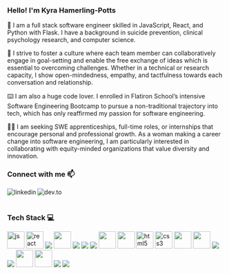 ### Hello! I'm Kyra Hamerling-Potts

:handshake: I am a full stack software engineer skilled in JavaScript, React, and Python with Flask. I have a background in suicide prevention, clinical psychology research, and computer science. 

:dancers: I strive to foster a culture where each team member can collaboratively engage in goal-setting and enable the free exchange of ideas which is essential to overcoming challenges. Whether in a technical or research capacity, I show open-mindedness, empathy, and tactfulness towards each conversation and relationship. 

:keyboard: I am also a huge code lover. I enrolled in Flatiron School’s intensive Software Engineering Bootcamp to pursue a non-traditional trajectory into tech, which has only reaffirmed my passion for software engineering. 

:woman_technologist: I am seeking SWE apprenticeships, full-time roles, or internships that encourage personal and professional growth. As a woman making a career change into software engineering, I am particularly interested in collaborating with equity-minded organizations that value diversity and innovation.

### Connect with me :mailbox:
[<img align="left" alt="linkedin" src="https://img.shields.io/badge/LinkedIn-0077B5?style=for-the-badge&logo=linkedin&logoColor=white" />](https://www.linkedin.com/in/kyra-hamerling-potts/)
[<img align="left" alt="dev.to" src="https://img.shields.io/badge/dev.to-0A0A0A?style=for-the-badge&logo=devdotto&logoColor=white" />](https://dev.to/khamerling-potts)

<br />
 &emsp;

### Tech Stack :computer:
<p align="left">
  <img src="https://icongr.am/devicon/javascript-plain.svg?size=128&color=currentColor" alt="js" width="40" height="40"/>
  <img src="https://i.imgur.com/rTNkWSQ.png" alt="react" width="40" height="40"/>
  <img src="https://icongr.am/devicon/python-plain.svg?size=40&color=000000"/>
  <img src="https://cdn.jsdelivr.net/gh/devicons/devicon/icons/flask/flask-original.svg" width="40" height="40"/>
  <img src="https://icongr.am/devicon/java-plain.svg?size=40&color=000000"/>
  <img src="https://icongr.am/devicon/cplusplus-plain.svg?size=40&color=000000"/>
  <img src="https://icongr.am/devicon/postgresql-plain.svg?size=40&color=currentColor"/>
  <img src="https://cdn.jsdelivr.net/gh/devicons/devicon/icons/sqlalchemy/sqlalchemy-original.svg" width="40" height="40"/>
  <img src="https://cdn.jsdelivr.net/gh/devicons/devicon/icons/sqlite/sqlite-plain.svg" width="40" height="40"/>
  <img src="https://icongr.am/devicon/html5-plain.svg?size=128&color=currentColor" alt="html5" width="40" height="40"/>
  <img src="https://icongr.am/devicon/css3-plain.svg?size=128&color=currentColor" alt="css3" width="40" height="40"/>
  <img src="https://cdn.jsdelivr.net/gh/devicons/devicon/icons/r/r-plain.svg" width="40" height="40"/>
  <img src="https://cdn.jsdelivr.net/gh/devicons/devicon/icons/spss/spss-plain.svg" width="40" height="40"/>
  <img src="https://icongr.am/devicon/github-original.svg?size=40&color=000000"/>
  <img src="https://icongr.am/devicon/git-plain.svg?size=40&color=000000"/>
  <img src="https://cdn.jsdelivr.net/gh/devicons/devicon/icons/vscode/vscode-plain.svg" width="40" height="40"/>
  <img src="https://brandslogos.com/wp-content/uploads/images/large/eclipse-logo-black-and-white.png" width="40" height="40"/>
  <img src="https://icongr.am/devicon/atom-original.svg?size=40&color=000000"/>
  <img src="https://icongr.am/devicon/nodejs-plain.svg?size=40&color=000000"/>


</p>
<!--
**khamerling-potts/khamerling-potts** is a ✨ _special_ ✨ repository because its `README.md` (this file) appears on your GitHub profile.

Here are some ideas to get you started:

- 🔭 I’m currently working on ...
- 🌱 I’m currently learning ...
- 👯 I’m looking to collaborate on ...
- 🤔 I’m looking for help with ...
- 💬 Ask me about ...
- 📫 How to reach me: ...
- 😄 Pronouns: ...
- ⚡ Fun fact: ...
-->
